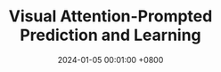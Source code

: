 ---
title:          "Visual Attention-Prompted Prediction and Learning"
date:           2024-01-05 00:01:00 +0800
selected:       true
pub:            "IJCAI"
pub_date:       "2024"
cover:          /assets/images/covers/cover1.jpg
authors:
- Yifei Zhang, Bo Pan, Siyi Gu, Guangji Bai, Xiaofeng Yang, Liang Zhao
links:
  Paper: https://arxiv.org/pdf/2310.08420
---